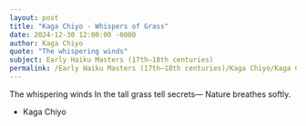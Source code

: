 ```yaml
---
layout: post
title: "Kaga Chiyo - Whispers of Grass"
date: 2024-12-30 12:00:00 -0000
author: Kaga Chiyo
quote: "The whispering winds"
subject: Early Haiku Masters (17th–18th centuries)
permalink: /Early Haiku Masters (17th–18th centuries)/Kaga Chiyo/Kaga Chiyo - Whispers of Grass
---
```


The whispering winds
In the tall grass tell secrets—
Nature breathes softly.

- Kaga Chiyo
